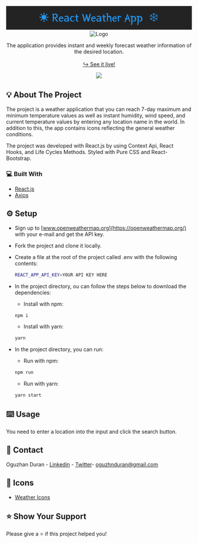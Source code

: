 <div align="center">
  <img src="./src/assets/☀_React_Weather_App__❄.png" alt="Logo" >
</div>

<div align="center">
  <img src="https://basmilius.github.io/weather-icons/production/fill/all/partly-cloudy-day-rain.svg" alt="Logo" width="100" height="100">
</div>

<div>

  <p align="center">
    The application provides instant and weekly forecast weather information of the desired location.
    <br />
    <br />
    <a href="https://oguzhanduran-react-weather-app.netlify.app/" target="_blank">↪️ See it live!</a>
  </p>
</div>

<div align="center">
  <img src="./src/assets/react-weather-app.gif" width="600">
</div>

<!-- ABOUT THE PROJECT -->

## 💡 About The Project

The project is a weather application that you can reach 7-day maximum and minimum temperature values as well as instant humidity, wind speed, and current temperature values by entering any location name in the world. İn addition to this, the app contains icons reflecting the general weather conditions.

The project was developed with React.js by using Context Api, React Hooks, and Life Cycles Methods. Styled with Pure CSS and React-Bootstrap.

### 💻 Built With

- [React.js](https://reactjs.org/)
- [Axios](https://www.npmjs.com/package/axios)

<!-- SETUP -->

## ⚙️ Setup

- Sign up to [www.openweathermap.org](https://openweathermap.org/) with your e-mail and get the API key.
- Fork the project and clone it locally.
- Create a file at the root of the project called .env with the following contents:

  ```sh
  REACT_APP_API_KEY=YOUR API KEY HERE
  ```

- In the project directory, ou can follow the steps below to download the dependencies:
  - Install with npm:
  ```sh
  npm i
  ```
  - Install with yarn:
  ```sh
  yarn
  ```
- In the project directory, you can run:
  - Run with npm:
  ```sh
  npm run
  ```
  - Run with yarn:
  ```sh
  yarn start
  ```

## ⌨️ Usage

You need to enter a location into the input and click the search button.

## 📧 Contact

Oguzhan Duran - [Linkedin](https://www.linkedin.com/in/oguzhnduran/) - [Twitter](https://twitter.com/oguzhnduran)- oguzhnduran@gmail.com

<!-- ICONS -->

## 🔎 Icons

- [Weather Icons](https://github.com/basmilius/weather-icons)

<!-- SHOW YOUR SUPPORT -->

## ⭐️ Show Your Support

Please give a ⭐️ if this project helped you!
